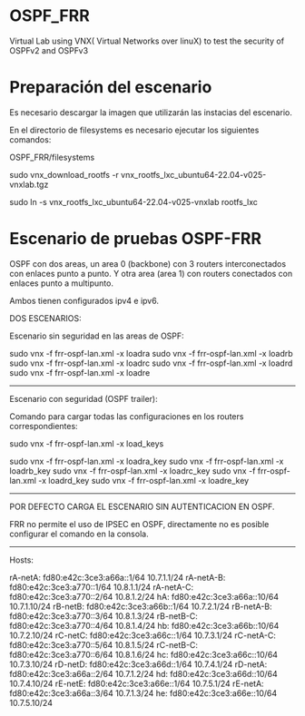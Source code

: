 # OSPF_FRR
Virtual Lab using VNX( Virtual Networks over linuX)  to test the security of OSPFv2 and OSPFv3

# Preparación del escenario

Es necesario descargar la imagen que utilizarán las instacias del escenario.

En el directorio de filesystems es necesario ejecutar los siguientes comandos:

OSPF_FRR/filesystems

sudo vnx_download_rootfs -r vnx_rootfs_lxc_ubuntu64-22.04-v025-vnxlab.tgz

sudo ln -s vnx_rootfs_lxc_ubuntu64-22.04-v025-vnxlab rootfs_lxc



# Escenario de pruebas OSPF-FRR 


OSPF con dos areas, un area 0 (backbone) con 3 routers interconectados con enlaces punto a punto.
Y otra area (area 1) con routers conectados con enlaces punto a multipunto.

Ambos tienen configurados ipv4 e ipv6.

DOS ESCENARIOS:

Escenario sin seguridad en las areas de OSPF:


sudo vnx -f frr-ospf-lan.xml -x loadra
sudo vnx -f frr-ospf-lan.xml -x loadrb
sudo vnx -f frr-ospf-lan.xml -x loadrc
sudo vnx -f frr-ospf-lan.xml -x loadrd
sudo vnx -f frr-ospf-lan.xml -x loadre

-----------------------------------------------------------------------------------------------------------
Escenario con seguridad (OSPF trailer):

Comando para cargar todas las configuraciones en los routers correspondientes:

sudo vnx -f frr-ospf-lan.xml -x load_keys



sudo vnx -f frr-ospf-lan.xml -x loadra_key
sudo vnx -f frr-ospf-lan.xml -x loadrb_key
sudo vnx -f frr-ospf-lan.xml -x loadrc_key
sudo vnx -f frr-ospf-lan.xml -x loadrd_key
sudo vnx -f frr-ospf-lan.xml -x loadre_key


-----------------------------------------------------------------------------------------------------------
POR DEFECTO CARGA EL ESCENARIO SIN AUTENTICACION EN OSPF.

FRR no permite el uso de IPSEC en OSPF, directamente no es posible configurar el comando en la consola.


-----------------------------------------------------------------------------------------------------------

Hosts:

rA-netA:	fd80:e42c:3ce3:a66a::1/64	10.7.1.1/24
rA-netA-B:	fd80:e42c:3ce3:a770::1/64	10.8.1.1/24
rA-netA-C:	fd80:e42c:3ce3:a770::2/64	10.8.1.2/24
hA:			fd80:e42c:3ce3:a66a::10/64	10.7.1.10/24
rB-netB:	fd80:e42c:3ce3:a66b::1/64	10.7.2.1/24
rB-netA-B:	fd80:e42c:3ce3:a770::3/64	10.8.1.3/24
rB-netB-C:	fd80:e42c:3ce3:a770::4/64	10.8.1.4/24
hb: 		fd80:e42c:3ce3:a66b::10/64	10.7.2.10/24
rC-netC:	fd80:e42c:3ce3:a66c::1/64	10.7.3.1/24
rC-netA-C:	fd80:e42c:3ce3:a770::5/64	10.8.1.5/24
rC-netB-C:	fd80:e42c:3ce3:a770::6/64	10.8.1.6/24
hc: 		fd80:e42c:3ce3:a66c::10/64	10.7.3.10/24
rD-netD:	fd80:e42c:3ce3:a66d::1/64	10.7.4.1/24
rD-netA:	fd80:e42c:3ce3:a66a::2/64	10.7.1.2/24
hd:			fd80:e42c:3ce3:a66d::10/64	10.7.4.10/24
rE-netE:	fd80:e42c:3ce3:a66e::1/64	10.7.5.1/24
rE-netA:	fd80:e42c:3ce3:a66a::3/64	10.7.1.3/24
he:			fd80:e42c:3ce3:a66e::10/64	10.7.5.10/24